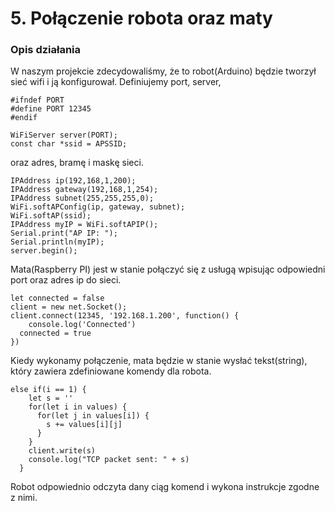 # 5. **Połączenie robota oraz maty**

### **Opis działania**

W naszym projekcie zdecydowaliśmy, że to robot(Arduino) będzie tworzył sieć wifi i ją konfigurował. Definiujemy port, server,
```
#ifndef PORT 
#define PORT 12345
#endif

WiFiServer server(PORT); 
const char *ssid = APSSID;
```
oraz adres, bramę i maskę sieci.
```
IPAddress ip(192,168,1,200);
IPAddress gateway(192,168,1,254);
IPAddress subnet(255,255,255,0);
WiFi.softAPConfig(ip, gateway, subnet);
WiFi.softAP(ssid);
IPAddress myIP = WiFi.softAPIP(); 
Serial.print("AP IP: ");
Serial.println(myIP);
server.begin();
```
Mata(Raspberry PI) jest w stanie połączyć się z usługą wpisując odpowiedni port oraz adres ip do sieci. 
```
let connected = false
client = new net.Socket();
client.connect(12345, '192.168.1.200', function() {
    console.log('Connected')
  connected = true
})
```
Kiedy wykonamy połączenie, mata będzie w stanie wysłać tekst(string), który zawiera zdefiniowane komendy dla robota. 
```
else if(i == 1) {
    let s = ''
    for(let i in values) {
      for(let j in values[i]) {
        s += values[i][j]
      }
    }
    client.write(s)
    console.log("TCP packet sent: " + s)
  }
```
Robot odpowiednio odczyta dany ciąg komend i wykona instrukcje zgodne z nimi.

